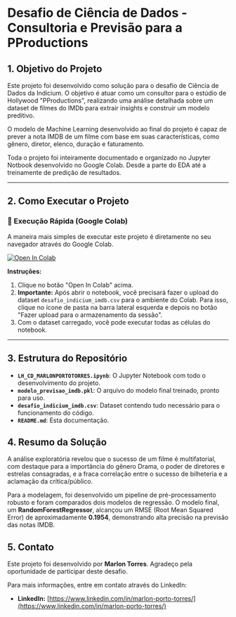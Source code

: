 # Desafio de Ciência de Dados - Consultoria e Previsão para a PProductions

## 1. Objetivo do Projeto

Este projeto foi desenvolvido como solução para o desafio de Ciência de Dados da Indicium. O objetivo é atuar como um consultor para o estúdio de Hollywood "PProductions", realizando uma análise detalhada sobre um dataset de filmes do IMDb para extrair insights e construir um modelo preditivo.

O modelo de Machine Learning desenvolvido ao final do projeto é capaz de prever a nota IMDB de um filme com base em suas características, como gênero, diretor, elenco, duração e faturamento.

Toda o projeto foi inteiramente documentado e organizado no Jupyter Notbook desenvolvido no Google Colab. Desde a parte do EDA até a treinamente de predição de resultados.

---

## 2. Como Executar o Projeto

### 🚀 Execução Rápida (Google Colab)

A maneira mais simples de executar este projeto é diretamente no seu navegador através do Google Colab.

[![Open In Colab](https://colab.research.google.com/assets/colab-badge.svg)](https://colab.research.google.com/github/marlonportotorres4/desafio-indicium-lighthouse-MarlonPortoTorres/blob/main/LH_CD_MARLONPORTOTORRES.ipynb)

**Instruções:**
1. Clique no botão "Open In Colab" acima.
2. **Importante:** Após abrir o notebook, você precisará fazer o upload do dataset `desafio_indicium_imdb.csv` para o ambiente do Colab. Para isso, clique no ícone de pasta na barra lateral esquerda e depois no botão "Fazer upload para o armazenamento da sessão".
3. Com o dataset carregado, você pode executar todas as células do notebook.

---

## 3. Estrutura do Repositório

* **`LH_CD_MARLONPORTOTORRES.ipynb`**: O Jupyter Notebook com todo o desenvolvimento do projeto.
* **`modelo_previsao_imdb.pkl`**: O arquivo do modelo final treinado, pronto para uso.
* **`desafio_indicium_imdb.csv`**: Dataset contendo tudo necessário para o funcionamento do código.
* **`README.md`**: Esta documentação.

## 4. Resumo da Solução

A análise exploratória revelou que o sucesso de um filme é multifatorial, com destaque para a importância do gênero Drama, o poder de diretores e estrelas consagradas, e a fraca correlação entre o sucesso de bilheteria e a aclamação da crítica/público.

Para a modelagem, foi desenvolvido um pipeline de pré-processamento robusto e foram comparados dois modelos de regressão. O modelo final, um **RandomForestRegressor**, alcançou um RMSE (Root Mean Squared Error) de aproximadamente **0.1954**, demonstrando alta precisão na previsão das notas IMDB.

## 5. Contato

Este projeto foi desenvolvido por **Marlon Torres**. Agradeço pela oportunidade de participar deste desafio.

Para mais informações, entre em contato através do LinkedIn:

* **LinkedIn:** [https://www.linkedin.com/in/marlon-porto-torres/](https://www.linkedin.com/in/marlon-porto-torres/)

